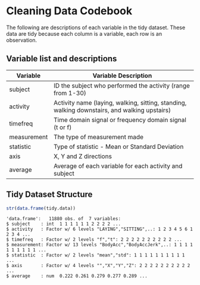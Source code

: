 # Cleaning Data Codebook

The following are descriptions of each variable in the tidy dataset. These data are tidy because each column is a variable, each row is an observation.

## Variable list and descriptions

Variable         | Variable Description
-----------------|-------------------------------------------------
subject          | ID the subject who performed the activity (range from 1-30)
activity         | Activity name (laying, walking, sitting, standing, walking downstairs, and walking upstairs)
timefreq         | Time domain signal or frequency domain signal (t or f)
measurement      | The type of measurement made
statistic        | Type of statistic - Mean or Standard Deviation
axis             | X, Y and Z directions
average          | Average of each variable for each activity and subject

## Tidy Dataset Structure

```r
str(data.frame(tidy.data))
```
```
'data.frame':	11880 obs. of  7 variables:
$ subject    : int  1 1 1 1 1 1 2 2 2 2 ...
$ activity   : Factor w/ 6 levels "LAYING","SITTING",..: 1 2 3 4 5 6 1 2 3 4 ...
$ timefreq   : Factor w/ 2 levels "f","t": 2 2 2 2 2 2 2 2 2 2 ...
$ measurement: Factor w/ 13 levels "BodyAcc","BodyAccJerk",..: 1 1 1 1 1 1 1 1 1 1 ...
$ statistic  : Factor w/ 2 levels "mean","std": 1 1 1 1 1 1 1 1 1 1 ...
$ axis       : Factor w/ 4 levels "","X","Y","Z": 2 2 2 2 2 2 2 2 2 2 ...
$ average    : num  0.222 0.261 0.279 0.277 0.289 ...
```